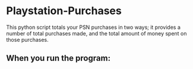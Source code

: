 # Playstation-Purchases
This python script totals your PSN purchases in two ways; it provides a number of total purchases made, and the total amount of money spent on those purchases.

## When you run the program:
